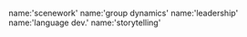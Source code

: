 name:'scenework'
name:'group dynamics'
name:'leadership'
name:'language dev.'
name:'storytelling'



